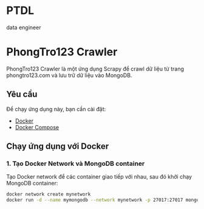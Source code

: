 # PTDL

data engineer

# PhongTro123 Crawler

PhongTro123 Crawler là một ứng dụng Scrapy để crawl dữ liệu từ trang phongtro123.com và lưu trữ dữ liệu vào MongoDB.

## Yêu cầu

Để chạy ứng dụng này, bạn cần cài đặt:

- [Docker](https://www.docker.com/)
- [Docker Compose](https://docs.docker.com/compose/)

## Chạy ứng dụng với Docker

### 1. Tạo Docker Network và MongoDB container

Tạo Docker network để các container giao tiếp với nhau, sau đó khởi chạy MongoDB container:

```bash
docker network create mynetwork
docker run -d --name mymongodb --network mynetwork -p 27017:27017 mongo
```
